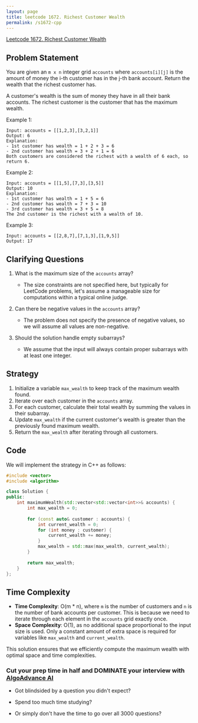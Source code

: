 ```yaml
---
layout: page
title: leetcode 1672. Richest Customer Wealth
permalink: /s1672-cpp
---
```

[Leetcode 1672. Richest Customer Wealth](https://algoadvance.github.io/algoadvance/l1672)
## Problem Statement

You are given an `m x n` integer grid `accounts` where `accounts[i][j]` is the amount of money the i-th customer has in the j-th bank account. Return the wealth that the richest customer has.

A customer's wealth is the sum of money they have in all their bank accounts. The richest customer is the customer that has the maximum wealth.

Example 1:
```
Input: accounts = [[1,2,3],[3,2,1]]
Output: 6
Explanation:
- 1st customer has wealth = 1 + 2 + 3 = 6
- 2nd customer has wealth = 3 + 2 + 1 = 6
Both customers are considered the richest with a wealth of 6 each, so return 6.
```

Example 2:
```
Input: accounts = [[1,5],[7,3],[3,5]]
Output: 10
Explanation:
- 1st customer has wealth = 1 + 5 = 6
- 2nd customer has wealth = 7 + 3 = 10
- 3rd customer has wealth = 3 + 5 = 8
The 2nd customer is the richest with a wealth of 10.
```

Example 3:
```
Input: accounts = [[2,8,7],[7,1,3],[1,9,5]]
Output: 17
```

## Clarifying Questions

1. What is the maximum size of the `accounts` array?
    - The size constraints are not specified here, but typically for LeetCode problems, let's assume a manageable size for computations within a typical online judge.

2. Can there be negative values in the `accounts` array?
    - The problem does not specify the presence of negative values, so we will assume all values are non-negative.

3. Should the solution handle empty subarrays?
    - We assume that the input will always contain proper subarrays with at least one integer.

## Strategy

1. Initialize a variable `max_wealth` to keep track of the maximum wealth found.
2. Iterate over each customer in the `accounts` array.
3. For each customer, calculate their total wealth by summing the values in their subarray.
4. Update `max_wealth` if the current customer's wealth is greater than the previously found maximum wealth.
5. Return the `max_wealth` after iterating through all customers.

## Code

We will implement the strategy in C++ as follows:

```cpp
#include <vector>
#include <algorithm>

class Solution {
public:
    int maximumWealth(std::vector<std::vector<int>>& accounts) {
        int max_wealth = 0;
        
        for (const auto& customer : accounts) {
            int current_wealth = 0;
            for (int money : customer) {
                current_wealth += money;
            }
            max_wealth = std::max(max_wealth, current_wealth);
        }
        
        return max_wealth;
    }
};
```

## Time Complexity

- **Time Complexity**: O(m * n), where `m` is the number of customers and `n` is the number of bank accounts per customer. This is because we need to iterate through each element in the `accounts` grid exactly once.
- **Space Complexity**: O(1), as no additional space proportional to the input size is used. Only a constant amount of extra space is required for variables like `max_wealth` and `current_wealth`.

This solution ensures that we efficiently compute the maximum wealth with optimal space and time complexities.


### Cut your prep time in half and DOMINATE your interview with [AlgoAdvance AI](https://algoAdvance.com)

- Got blindsided by a question you didn't expect?

- Spend too much time studying?

- Or simply don't have the time to go over all 3000 questions?

